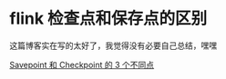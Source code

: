 # flink 检查点和保存点的区别

这篇博客实在写的太好了，我觉得没有必要自己总结，嘿嘿

[Savepoint 和 Checkpoint 的 3 个不同点](http://wuchong.me/blog/2018/11/25/flink-tips-differences-between-savepoints-and-checkpoints/)
